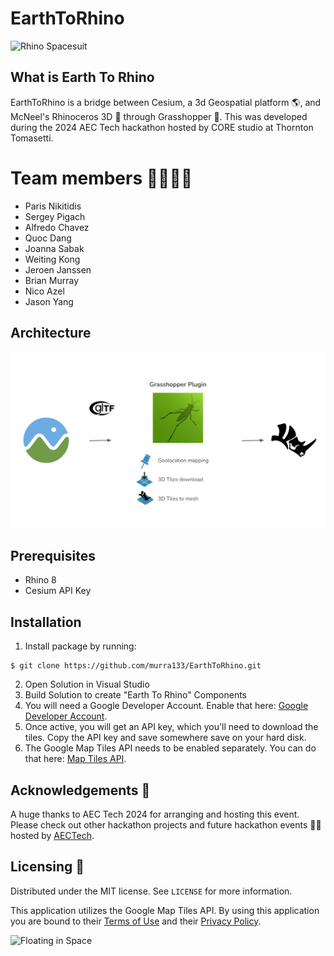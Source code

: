 # EarthToRhino

![Rhino Spacesuit](/Assets/Rhino%20Spacesuit_Short.gif)

## What is Earth To Rhino
EarthToRhino is a bridge between Cesium, a 3d Geospatial platform 🌎, and McNeel's Rhinoceros 3D 🦏 through Grasshopper 🦗. This was developed during the 2024 AEC Tech hackathon hosted by CORE studio at Thornton Tomasetti.

# Team members 👨‍🚀👩‍🚀
- Paris Nikitidis
- Sergey Pigach
- Alfredo Chavez
- Quoc Dang
- Joanna Sabak
- Weiting Kong
- Jeroen Janssen
- Brian Murray
- Nico Azel
- Jason Yang

## Architecture
![Architecture](Assets/Architecture_Asset.png)

## Prerequisites
- Rhino 8
- Cesium API Key

## Installation

1. Install package by running:
```
$ git clone https://github.com/murra133/EarthToRhino.git
```
2. Open Solution in Visual Studio
3. Build Solution to create "Earth To Rhino" Components
4. You will need a Google Developer Account. Enable that here: [Google Developer Account](https://developers.google.com/maps).
5. Once active, you will get an API key, which you'll need to download the tiles. Copy the API key and save somewhere save on your hard disk.
6. The Google Map Tiles API needs to be enabled separately. You can do that here: [Map Tiles API](https://console.developers.google.com/apis/api/tile.googleapis.com/overview?).

## Acknowledgements 🙌

A huge thanks to AEC Tech 2024 for arranging and hosting this event.
Please check out other hackathon projects and future hackathon events 👩‍💻 hosted by [AECTech](https://www.aectech.us/).

## Licensing 🔑

Distributed under the MIT license. See `LICENSE` for more information.

This application utilizes the Google Map Tiles API. By using this application you are bound to their [Terms of Use](https://cloud.google.com/maps-platform/terms)
and their [Privacy Policy](https://policies.google.com/privacy).

![Floating in Space](/Assets/Floating_in_Space.gif)
